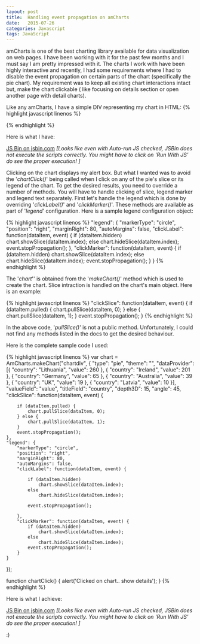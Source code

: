 ```yaml
---
layout: post
title:  Handling event propagation on amCharts
date:   2015-07-26
categories: Javascript
tags: JavaScript
---
```


amCharts is one of the best charting library available for data visualization on web pages. I have been working with it for the past few months and I must say I am pretty impressed with it. The charts I work with have been highly interactive and  recently, I had some requirements where I had to disable the event propagation on certain parts of the chart (specifically the pie chart). My requirement was to keep all existing chart interactions intact but, make the chart clickable ( like focusing on details section or open another page with detail charts).

Like any amCharts, I have a simple DIV representing my chart in HTML:
{% highlight javascript linenos %}
  <div id="chartdiv" onclick="chartClick()"></div>
{% endhighlight %}

Here is what I have:

<a class="jsbin-embed" href="http://jsbin.com/zumuci/1/embed?output">JS Bin on jsbin.com</a><script src="https://static.jsbin.com/js/embed.min.js?3.34.0"></script>
*[Looks like even with Auto-run JS checked, JSBin does not execute the scripts correctly. You might have to click on 'Run With JS' do see the proper execution! ]*

Clicking on the chart displays my alert box. But what I wanted was to avoid the '*chartClick()*' being called when I click on any of the pie's slice or its legend of the chart. To get the desired results, you need to override a number of methods. You will have to handle clicking of slice, legend marker and legend text separately. First let's handle the legend which is done by overriding '*clickLabel()*' and '*clickMarker()*'. These methods are available as part of '*legend*' configuration. Here is a sample legend configuration object:

{% highlight javascript linenos %}
"legend": {
    "markerType": "circle",
    "position": "right",
    "marginRight": 80,
    "autoMargins": false,
    "clickLabel": function(dataItem, event) {
        if (dataItem.hidden)
            chart.showSlice(dataItem.index);
        else
            chart.hideSlice(dataItem.index);
        event.stopPropagation();
    },
    "clickMarker": function(dataItem, event) {
        if (dataItem.hidden)
            chart.showSlice(dataItem.index);
        else
            chart.hideSlice(dataItem.index);
        event.stopPropagation();
    }
}
{% endhighlight %}

The '*chart*'' is obtained from the '*makeChart()*' method which is used to create the chart. Slice intraction is handled on the chart's main object. Here is an example:

{% highlight javascript linenos %}
"clickSlice": function(dataItem, event) {
    if (dataItem.pulled) {
        chart.pullSlice(dataItem, 0);
    } else {
        chart.pullSlice(dataItem, 1);
    }
    event.stopPropagation();
}
{% endhighlight %}

In the above code, '*pullSlice()*' is not a public method. Unfortunately, I could not find any methods listed in the docs to get the desired behaviour.

Here is the complete sample code I used:

{% highlight javascript linenos %}
var chart = AmCharts.makeChart("chartdiv", {
    "type": "pie",
    "theme": "",
    "dataProvider": [{
        "country": "Lithuania",
        "value": 260
    }, {
        "country": "Ireland",
        "value": 201
    }, {
        "country": "Germany",
        "value": 65
    }, {
        "country": "Australia",
        "value": 39
    }, {
        "country": "UK",
        "value": 19
    }, {
        "country": "Latvia",
        "value": 10
    }],
    "valueField": "value",
    "titleField": "country",
    "depth3D": 15,
    "angle": 45,
    "clickSlice": function(dataItem, event) {

        if (dataItem.pulled) {
            chart.pullSlice(dataItem, 0);
        } else {
            chart.pullSlice(dataItem, 1);
        }
        event.stopPropagation();
    },
    "legend": {
        "markerType": "circle",
        "position": "right",
        "marginRight": 80,
        "autoMargins": false,
        "clickLabel": function(dataItem, event) {

            if (dataItem.hidden)
                chart.showSlice(dataItem.index);
            else
                chart.hideSlice(dataItem.index);

            event.stopPropagation();

        },
        "clickMarker": function(dataItem, event) {
            if (dataItem.hidden)
                chart.showSlice(dataItem.index);
            else
                chart.hideSlice(dataItem.index);
            event.stopPropagation();
        }
    }
});

function chartClick() {
    alert('Clicked on chart.. show details');
}
{% endhighlight %}

Here is what I achieve:

<a class="jsbin-embed" href="http://jsbin.com/zumuci/5/embed?output">JS Bin on jsbin.com</a><script src="http://static.jsbin.com/js/embed.min.js?3.34.1"></script>
*[Looks like even with Auto-run JS checked, JSBin does not execute the scripts correctly. You might have to click on 'Run With JS' do see the proper execution! ]*

:)
